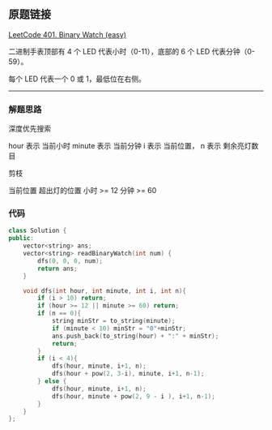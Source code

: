 ## 原题链接

[LeetCode 401. Binary Watch (easy)](https://leetcode-cn.com/problems/binary-watch/)

二进制手表顶部有 4 个 LED 代表小时（0-11），底部的 6 个 LED 代表分钟（0-59）。

每个 LED 代表一个 0 或 1，最低位在右侧。

---

### 解题思路

深度优先搜索

hour 表示 当前小时
minute 表示 当前分钟
i 表示 当前位置，
n 表示 剩余亮灯数目

剪枝

当前位置 超出灯的位置
小时 >= 12
分钟 >= 60

### 代码

```cpp
class Solution {
public:
    vector<string> ans;
    vector<string> readBinaryWatch(int num) {
        dfs(0, 0, 0, num);
        return ans;
    }

    void dfs(int hour, int minute, int i, int n){
        if (i > 10) return;
        if (hour >= 12 || minute >= 60) return;
        if (n == 0){
            string minStr = to_string(minute);
            if (minute < 10) minStr = "0"+minStr;
            ans.push_back(to_string(hour) + ":" + minStr);
            return;
        }
        if (i < 4){
            dfs(hour, minute, i+1, n);
            dfs(hour + pow(2, 3-i), minute, i+1, n-1);
        } else {
            dfs(hour, minute, i+1, n);
            dfs(hour, minute + pow(2, 9 - i ), i+1, n-1);
        }
    }
};
```
